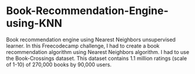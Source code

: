 # Book-Recommendation-Engine-using-KNN
Book recommendation engine using Nearest Neighbors unsupervised learner.
In this Freecodecamp challenge, I had to create a book recommendation algorithm using Nearest Neighbors algorithm. I had to use the Book-Crossings dataset. This dataset contains 1.1 million ratings (scale of 1-10) of 270,000 books by 90,000 users.
